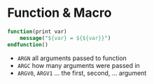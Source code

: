 # Function & Macro

```cmake
function(print var)
    message("${var} = ${${var}}")
endfunction()
```

* `ARGN` all arguments passed to function
* `ARGC` how many arguments were passed in
* `ARGV0`, `ARGV1` ... the first, second, ... argument

